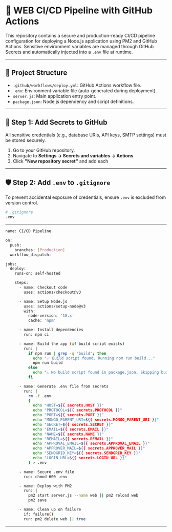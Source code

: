 # 🚀 WEB CI/CD Pipeline with GitHub Actions

This repository contains a secure and production-ready CI/CD pipeline configuration for deploying a Node.js application using PM2 and GitHub Actions. Sensitive environment variables are managed through GitHub Secrets and automatically injected into a `.env` file at runtime.

---

## 📁 Project Structure

- `.github/workflows/deploy.yml`: GitHub Actions workflow file.
- `.env`: Environment variable file (auto-generated during deployment).
- `server.js`: Main application entry point.
- `package.json`: Node.js dependency and script definitions.

---
## 🔐 Step 1: Add Secrets to GitHub

All sensitive credentials (e.g., database URIs, API keys, SMTP settings) must be stored securely.

1. Go to your GitHub repository.
2. Navigate to **Settings → Secrets and variables → Actions**.
3. Click **"New repository secret"** and add each

-----
## 🛡️ Step 2: Add `.env` to `.gitignore`

To prevent accidental exposure of credentials, ensure `.env` is excluded from version control.

```bash
# .gitignore
.env
```
----------

```bash
name: CI/CD Pipeline

on:
  push:
    branches: [Production]
  workflow_dispatch:

jobs:
  deploy:
    runs-on: self-hosted

    steps:
      - name: Checkout code
        uses: actions/checkout@v3

      - name: Setup Node.js
        uses: actions/setup-node@v3
        with:
          node-version: '18.x'
          cache: 'npm'

      - name: Install dependencies
        run: npm ci

      - name: Build the app (if build script exists)
        run: |
          if npm run | grep -q "build"; then
            echo "✅ Build script found. Running npm run build..."
            npm run build
          else
            echo "⚠️ No build script found in package.json. Skipping build step."
          fi

      - name: Generate .env file from secrets
        run: |
          rm -f .env
          {
            echo "HOST=${{ secrets.HOST }}"
            echo "PROTOCOL=${{ secrets.PROTOCOL }}"
            echo "PORT=${{ secrets.PORT }}"
            echo "MONGO_PARENT_URI=${{ secrets.MONGO_PARENT_URI }}"
            echo "SECRET=${{ secrets.SECRET }}"
            echo "EMAIL=${{ secrets.EMAIL }}"
            echo "NAME=${{ secrets.NAME }}"
            echo "REMAIL=${{ secrets.REMAIL }}"
            echo "APPROVAL_EMAIL=${{ secrets.APPROVAL_EMAIL }}"
            echo "APPROVER_MAIL=${{ secrets.APPROVER_MAIL }}"
            echo "SENDGRID_KEY=${{ secrets.SENDGRID_KEY }}"
            echo "LOGIN_URL=${{ secrets.LOGIN_URL }}"
          } > .env

      - name: Secure .env file
        run: chmod 600 .env

      - name: Deploy with PM2
        run: |
          pm2 start server.js --name web || pm2 reload web
          pm2 save

      - name: Clean up on failure
        if: failure()
        run: pm2 delete web || true
```
----